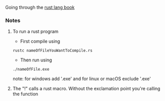 Going through the [rust lang book](https://doc.rust-lang.org/stable/book/ch01-02-hello-world.html
)

### Notes
1. To run a rust program 
     - First compile using 
     ``` 
     rustc nameOfFileYouWantToCompile.rs
     ```
     - Then run using
     ```
     ./nameOfFile.exe
     ```
     note: for windows add '.exe' and for linux or macOS exclude '.exe'

2. The "!" calls a rust macro. Without the exclamation point you're calling the function
